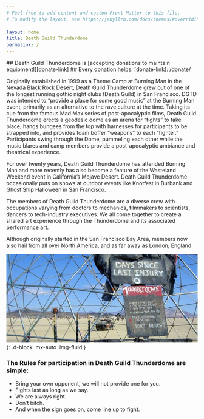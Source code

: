 ```yaml
---
# Feel free to add content and custom Front Matter to this file.
# To modify the layout, see https://jekyllrb.com/docs/themes/#overriding-theme-defaults

layout: home
title: Death Guild Thunderdome
permalink: /
---
```


<div markdown="1" style="d-flex align-items-center justify-content-center">
## Death Guild Thunderdome is [accepting donations to maintain equipment!][donate-link]
## Every donation helps.
[donate-link]: /donate/
</div>

Originally established in 1999 as a Theme Camp at Burning Man in the Nevada Black Rock Desert, Death Guild Thunderdome grew out of one of the longest running gothic night clubs (Death Guild) in San Francisco. DGTD was intended to “provide a place for some good music” at the Burning Man event, primarily as an alternative to the rave culture at the time. Taking its cue from the famous Mad Max series of post-apocalyptic films, Death Guild Thunderdome erects a geodesic dome as an arena for “fights” to take place, hangs bungees from the top with harnesses for participants to be strapped into, and provides foam boffer “weapons” to each “fighter.” Participants swing through the Dome, pummeling each other while the music blares and camp members provide a post-apocalyptic ambiance and theatrical experience.

For over twenty years, Death Guild Thunderdome has attended Burning Man and more recently has also become a feature of the Wasteland Weekend event in California’s Mojave Desert. Death Guild Thunderdome occasionally puts on shows at outdoor events like Knotfest in Burbank and Ghost Ship Halloween in San Francisco.

The members of Death Guild Thunderdome are a diverse crew with occupations varying from doctors to mechanics, filmmakers to scientists, dancers to tech-industry executives. We all come together to create a shared art experience through the Thunderdome and its associated performance art.

Although originally started in the San Francisco Bay Area, members now also hail from all over North America, and as far away as London, England.

![Photograph of the hand-painted Thunderdome Rules Sign on the side of a geodesic dome. In the background is flat playa with an art car, camps and mountains in the distance under a blue sky with small white clouds.](/assets/images/domesigns1.jpg){: .d-block .mx-auto .img-fluid }

### The Rules for participation in Death Guild Thunderdome are simple:

- Bring your own opponent, we will not provide one for you.
- Fights last as long as we say.
- We are always right.
- Don’t bitch.
- And when the sign goes on, come line up to fight.

[dgtd-rules-2022]: /DGTD-participation-rules-2022/
